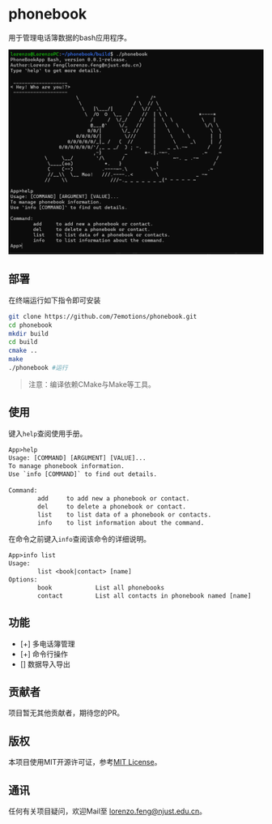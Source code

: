 # phonebook

用于管理电话簿数据的bash应用程序。

![overview](images/overview.png)

## 部署

在终端运行如下指令即可安装

``` bash
git clone https://github.com/7emotions/phonebook.git
cd phonebook
mkdir build
cd build
cmake ..
make
./phonebook #运行
```

> 注意：编译依赖CMake与Make等工具。

## 使用

键入`help`查阅使用手册。

```
App>help
Usage: [COMMAND] [ARGUMENT] [VALUE]...
To manage phonebook information.
Use `info [COMMAND]` to find out details.

Command:
        add     to add new a phonebook or contact.
        del     to delete a phonebook or contact.
        list    to list data of a phonebook or contacts.
        info    to list information about the command.
```

在命令之前键入`info`查阅该命令的详细说明。

```
App>info list
Usage:
        list <book|contact> [name]
Options:
        book            List all phonebooks
        contact         List all contacts in phonebook named [name]
```

## 功能
- [+] 多电话簿管理
- [+] 命令行操作
- [] 数据导入导出

## 贡献者
项目暂无其他贡献者，期待您的PR。

## 版权
本项目使用MIT开源许可证，参考[MIT License](./LICENSE)。

## 通讯
任何有关项目疑问，欢迎Mail至 [lorenzo.feng@njust.edu.cn]()。